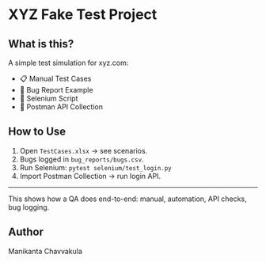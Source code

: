 # XYZ Fake Test Project

## What is this?

A simple test simulation for xyz.com:
- 📋 Manual Test Cases
- 🐞 Bug Report Example
- 🤖 Selenium Script
- 🧪 Postman API Collection

## How to Use

1. Open `TestCases.xlsx` → see scenarios.
2. Bugs logged in `bug_reports/bugs.csv`.
3. Run Selenium: `pytest selenium/test_login.py`
4. Import Postman Collection → run login API.

---

This shows how a QA does end-to-end: manual, automation, API checks, bug logging.

## Author

Manikanta Chavvakula
